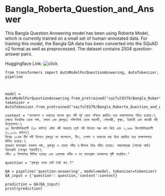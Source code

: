 # Bangla_Roberta_Question_and_Answer
This Bangla Question Answering model has been using Roberta Model, which is currently trained on a small set of human-annotated data. For training this model, the Bangla QA data has been converted into the SQuAD v2 format as well as preprocessed. The dataset contains 2504 question-answer pairs.


Huggingface Link: ![click](https://huggingface.co/saiful9379/Bangla_Roberta_Question_and_Answer)

```
from transformers import AutoModelForQuestionAnswering, AutoTokenizer, pipeline



model = AutoModelForQuestionAnswering.from_pretrained("saiful9379/Bangla_Roberta_Question_and_Answer")
tokenizer = AutoTokenizer.from_pretrained("saiful9379/Bangla_Roberta_Question_and_Answer")

context = "বাংলাদেশ ও ভারতের অনেক বৃহৎ নদী পূর্ব থেকে পশ্চিমে প্রবাহিত হয়ে বঙ্গোপসাগরে পতিত হয়েছে।\
তন্মধ্যে উত্তরদিক থেকে গঙ্গা, মেঘনা এবং ব্রহ্মপুত্র; দক্ষিণদিক থেকে মহানদী, গোদাবরী, কৃষ্ণা, ইরাবতী এবং কাবেরী নদী উল্লেখযোগ্য।\
৬৪ কিলোমিটারব্যাপী (৪০ মাইল) কৌম নদী সবচেয়ে ছোট নদী হিসেবে সরু খাল দিয়ে এবং ২,৯৪৮ কিলোমিটারব্যাপী (১,৮৩২ মাইল)\
বিশ্বের ২৮তম দীর্ঘ নদী হিসেবে ব্রহ্মপুত্র নদ বাংলাদেশ, চীন, নেপাল ও ভারতের মধ্য দিয়ে প্রবাহিত হয়ে বঙ্গোপসাগরে মিলিত হয়েছে।\
সুন্দরবন ম্যানগ্রোভ বনাঞ্চল গঙ্গা, ব্রহ্মপুত্র ও মেঘনা নদীর ব-দ্বীপকে ঘিরে গঠিত হয়েছে। মায়ানমারের (সাবেক বার্মা) ইরাওয়াদি (সংস্কৃত ইরাবতী)\
নদীও এ উপসাগরে মিলিত হয়েছে এবং একসময় গভীর ও ঘন ম্যানগ্রোভ বনাঞ্চলের সৃষ্টি করেছিল।"
 
question = "ব্রহ্মপুত্র নদের মোট দৈর্ঘ্য কত ?"

QA = pipeline('question-answering', model=model, tokenizer=tokenizer)
QA_input = {'question': question,'context':context}

prediction = QA(QA_input)
print(prediction)


```
